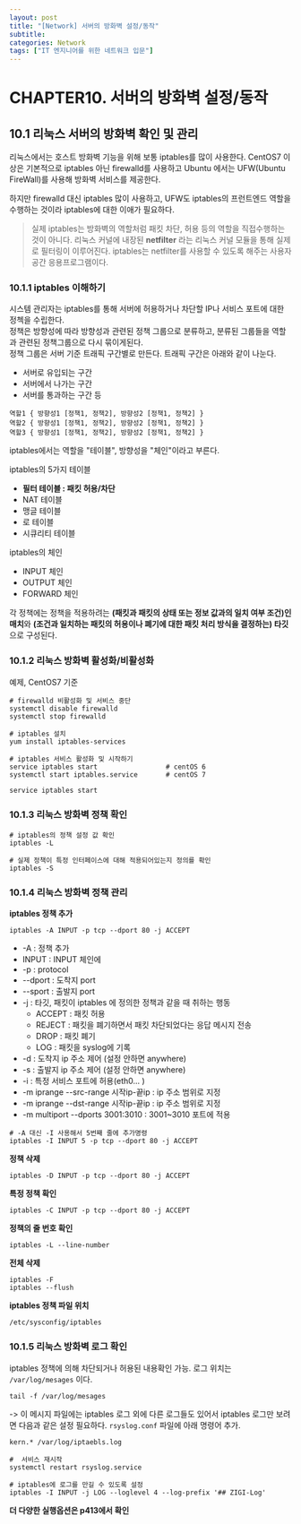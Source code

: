 ```yaml
---
layout: post
title: "[Network] 서버의 방화벽 설정/동작"
subtitle:
categories: Network
tags: ["IT 엔지니어를 위한 네트워크 입문"]
---
```

  
    
# CHAPTER10. 서버의 방화벽 설정/동작  

## 10.1 리눅스 서버의 방화벽 확인 및 관리  
리눅스에서는 호스트 방화벽 기능을 위해 보통 iptables를 많이 사용한다. CentOS7 이상은 기본적으로 iptables 아닌 firewalld를 사용하고 Ubuntu 에서는 UFW(Ubuntu FireWall)를 사용해 방화벽 서비스를 제공한다.   

하지만 firewalld 대신 iptables 많이 사용하고, UFW도 iptables의 프런트엔드 역할을 수행하는 것이라 iptables에 대한 이애가 필요하다.   

> 실제 iptables는 방화벽의 역할처럼 패킷 차단, 허용 등의 역할을 직접수행하는 것이 아니다. 리눅스 커널에 내장된 **netfilter** 라는 리눅스 커널 모듈을 통해 실제로 필터링이 이루어진다. iptables는 netfilter를 사용할 수 있도록 해주는 사용자 공간 응용프로그램이다.   


### 10.1.1 iptables 이해하기  
시스템 관리자는 iptables를 통해 서버에 허용하거나 차단할 IP나 서비스 포트에 대한 정첵을 수립한다.   
정책은 방향성에 따라 방향성과 관련된 정책 그룹으로 분류하고, 분류된 그룹들을 역할과 관련된 정책그룹으로 다시 묶이게된다.   
정책 그룹은 서버 기준 트래픽 구간별로 만든다. 트래픽 구간은 아래와 같이 나눈다.   
- 서버로 유입되는 구간  
- 서버에서 나가는 구간  
- 서버를 통과하는 구간 등  
```text  
역할1 { 방향성1 [정책1, 정책2], 방향성2 [정책1, 정책2] }  
역할2 { 방향성1 [정책1, 정책2], 방향성2 [정책1, 정책2] }  
역할3 { 방향성1 [정책1, 정책2], 방향성2 [정책1, 정책2] }  
```  

iptables에서는 역할을 "테이블", 방향성을 "체인"이라고 부른다.   

iptables의 5가지 테이블  
- **필터 테이블 : 패킷 허용/차단**  
- NAT 테이블   
- 맹글 테이블  
- 로 테이블  
- 시큐리티 테이블   

iptables의 체인  
- INPUT 체인  
- OUTPUT 체인  
- FORWARD 체인  

각 정책에는 정책을 적용하려는 **(패킷과 패킷의 상태 또는 정보 값과의 일치 여부 조건)인 매치**와 **(조건과 일치하는 패킷의 허용이나 폐기에 대한 패킷 처리 방식을 결정하는) 타깃**으로 구성된다.   

### 10.1.2 리눅스 방화벽 활성화/비활성화  
예제, CentOS7 기준  
```shell  
# firewalld 비활성화 및 서비스 중단  
systemctl disable firewalld  
systemctl stop firewalld  

# iptables 설치  
yum install iptables-services  

# iptables 서비스 활성화 및 시작하기  
service iptables start                 # centOS 6  
systemctl start iptables.service       # centOS 7  

service iptables start  
```  
### 10.1.3 리눅스 방화벽 정책 확인  
```shell  
# iptables의 정책 설정 값 확인  
iptables -L  
```  

```shell  
# 실제 정책이 특정 인터페이스에 대해 적용되어있는지 정의를 확인  
iptables -S  
```  

### 10.1.4 리눅스 방화벽 정책 관리  
**iptables 정책 추가**  
```shell  
iptables -A INPUT -p tcp --dport 80 -j ACCEPT  
```  
- -A : 정책 추가  
- INPUT : INPUT 체인에  
- -p : protocol  
- --dport : 도착지 port   
- --sport : 출발지 port  
- -j : 타깃, 패킷이 iptables 에 정의한 정책과 같을 때 취하는 행동  
	- ACCEPT : 패킷 허용  
	- REJECT : 패킷을 폐기하면서 패킷 차단되었다는 응답 메시지 전송  
	- DROP : 패킷 폐기  
	- LOG : 패킷을 syslog에 기록  
- -d : 도착지 ip 주소 제어 (설정 안하면 anywhere)  
- -s : 출발지 ip 주소 제어 (설정 안하면 anywhere)  
- -i : 특정 서비스 포트에 허용(eth0... )  
- -m iprange --src-range 시작ip-끝ip : ip 주소 범위로 지정  
- -m iprange --dst-range 시작ip-끝ip : ip 주소 범위로 지정  
- -m multiport --dports 3001:3010 : 3001~3010 포트에 적용  
```shell  
# -A 대신 -I 사용해서 5번째 줄에 추가명령  
iptables -I INPUT 5 -p tcp --dport 80 -j ACCEPT  
```  

**정책 삭제**  
```shell  
iptables -D INPUT -p tcp --dport 80 -j ACCEPT  
```  

**특정 정책 확인**  
```shell  
iptables -C INPUT -p tcp --dport 80 -j ACCEPT  
```  

**정책의 줄 번호 확인**  
```shell  
iptables -L --line-number  
```  

**전체 삭제**  
```shell  
iptables -F  
iptables --flush  
```  

**iptables 정책 파일 위치**  
```  
/etc/sysconfig/iptables  
```  

### 10.1.5 리눅스 방화벽 로그 확인  
iptables 정책에 의해 차단되거나 허용된 내용확인 가능. 로그 위치는 `/var/log/mesages` 이다.   
```shell  
tail -f /var/log/mesages  
```  
-> 이 메시지 파일에는 iptables 로그 외에 다른 로그들도 있어서 iptables 로그만 보려면 다음과 같은 설정 필요하다.  `rsyslog.conf` 파일에 아래 명령어 추가.  
```  
kern.* /var/log/iptaebls.log  
```  

```shell  
#  서비스 재시작  
systemctl restart rsyslog.service  

# iptables에 로그를 만길 수 있도록 설정  
iptables -I INPUT -j LOG --loglevel 4 --log-prefix '## ZIGI-Log'  
```  


**더 다양한 실행옵션은 p413에서 확인**  